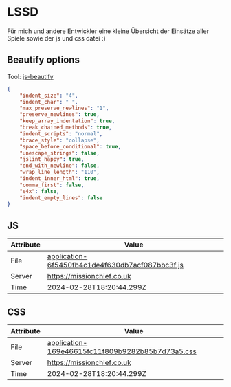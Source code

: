 # LSSD
Für mich und andere Entwickler eine kleine Übersicht der Einsätze aller Spiele sowie der js und css datei :)

<!-- automated -->
## Beautify options
Tool: [js-beautify](https://github.com/beautify-web/js-beautify)
```json
{
    "indent_size": "4",
    "indent_char": " ",
    "max_preserve_newlines": "1",
    "preserve_newlines": true,
    "keep_array_indentation": true,
    "break_chained_methods": true,
    "indent_scripts": "normal",
    "brace_style": "collapse",
    "space_before_conditional": true,
    "unescape_strings": false,
    "jslint_happy": true,
    "end_with_newline": false,
    "wrap_line_length": "110",
    "indent_inner_html": true,
    "comma_first": false,
    "e4x": false,
    "indent_empty_lines": false
}
```

## JS
| Attribute | Value |
| --------- | ----- |
| File      | [application-6f5450fb4c1de4f630db7acf087bbc3f.js](https://missionchief.co.uk/assets/application-6f5450fb4c1de4f630db7acf087bbc3f.js) |
| Server    | https://missionchief.co.uk |
| Time      | 2024-02-28T18:20:44.299Z |

## CSS
| Attribute | Value |
| --------- | ----- |
| File      | [application-169e46615fc11f809b9282b85b7d73a5.css](https://missionchief.co.uk/assets/application-169e46615fc11f809b9282b85b7d73a5.css) |
| Server    | https://missionchief.co.uk |
| Time      | 2024-02-28T18:20:44.299Z |
<!-- /automated -->
